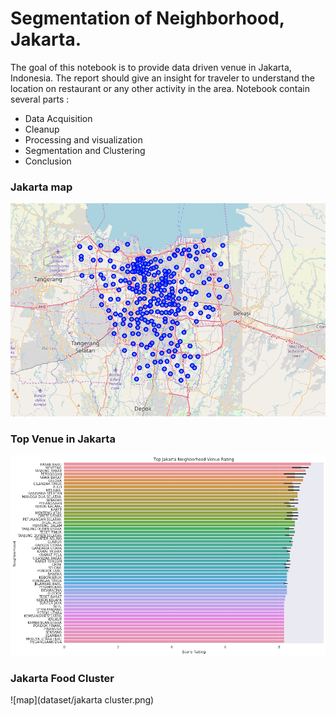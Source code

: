 
# Segmentation of Neighborhood, Jakarta.

The goal of this notebook is to provide data driven venue in Jakarta, Indonesia. The report should give an insight for traveler to understand the location on restaurant or any other activity in the area. Notebook contain several parts :

- Data Acquisition
- Cleanup
- Processing and visualization
- Segmentation and Clustering
- Conclusion

### Jakarta map

![map](dataset/jakarta_neighborhood01.png)

### Top Venue in Jakarta

![map](dataset/topvenueratingbar.png)

### Jakarta Food Cluster

![map](dataset/jakarta cluster.png)
